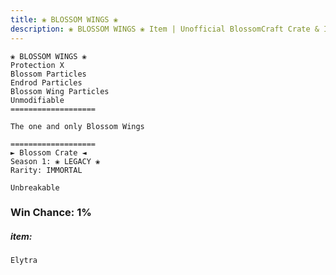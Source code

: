 ```yaml
---
title: ❀ BLOSSOM WINGS ❀
description: ❀ BLOSSOM WINGS ❀ Item | Unofficial BlossomCraft Crate & Item Documentation
---
```

```
❀ BLOSSOM WINGS ❀
Protection X
Blossom Particles
Endrod Particles
Blossom Wing Particles
Unmodifiable
===================

The one and only Blossom Wings

===================
► Blossom Crate ◄
Season 1: ❀ LEGACY ❀
Rarity: IMMORTAL

Unbreakable
```
### Win Chance: 1%

##### item:
`Elytra`